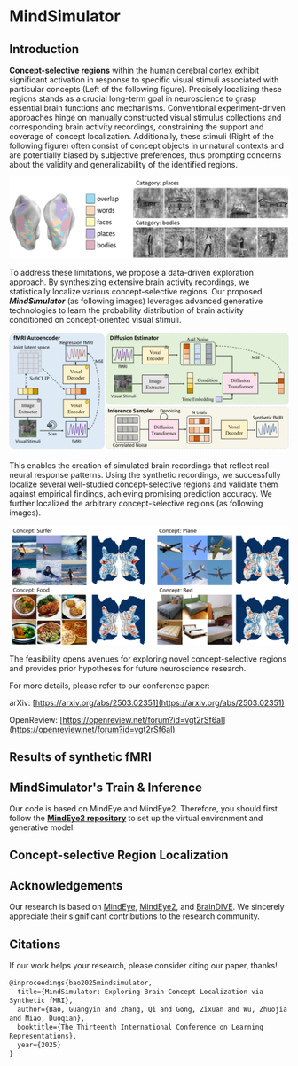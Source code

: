 # MindSimulator

## Introduction

**Concept-selective regions** within the human cerebral cortex exhibit significant activation in response to specific visual stimuli associated with particular concepts (Left of the following figure). Precisely localizing these regions stands as a crucial long-term goal in neuroscience to grasp essential brain functions and mechanisms. Conventional experiment-driven approaches hinge on manually constructed visual stimulus collections and corresponding brain activity recordings, constraining the support and coverage of concept localization. Additionally, these stimuli (Right of the following figure) often consist of concept objects in unnatural contexts and are potentially biased by subjective preferences, thus prompting concerns about the validity and generalizability of the identified regions. 

![Image has missed!](./Figs/Introduction.png)

To address these limitations, we propose a data-driven exploration approach. By synthesizing extensive brain activity recordings, we statistically localize various concept-selective regions. Our proposed **_MindSimulator_** (as following images) leverages advanced generative technologies to learn the probability distribution of brain activity conditioned on concept-oriented visual stimuli. 

![Image has missed!](./Figs/model.png)

This enables the creation of simulated brain recordings that reflect real neural response patterns. Using the synthetic recordings, we successfully localize several well-studied concept-selective regions and validate them against empirical findings, achieving promising prediction accuracy. We further localized the arbitrary concept-selective regions (as following images). 

![Image has missed!](./Figs/Localization.png)

The feasibility opens avenues for exploring novel concept-selective regions and provides prior hypotheses for future neuroscience research.

For more details, please refer to our conference paper:

arXiv: [https://arxiv.org/abs/2503.02351](https://arxiv.org/abs/2503.02351)

OpenReview: [https://openreview.net/forum?id=vgt2rSf6al](https://openreview.net/forum?id=vgt2rSf6al)


## Results of synthetic fMRI



## MindSimulator's Train & Inference

Our code is based on MindEye and MindEye2. Therefore, you should first follow the [**MindEye2 repository**](https://github.com/MedARC-AI/MindEyeV2) to set up the virtual environment and generative model.


## Concept-selective Region Localization



## Acknowledgements

Our research is based on [MindEye](https://papers.nips.cc/paper_files/paper/2023/hash/4ddab70bf41ffe5d423840644d3357f4-Abstract-Conference.html), [MindEye2](https://openreview.net/forum?id=65XKBGH5PO), and [BrainDIVE](https://papers.nips.cc/paper_files/paper/2023/hash/ef0c0a23a1a8219c4fc381614664df3e-Abstract-Conference.html). We sincerely appreciate their significant contributions to the research community.

## Citations

If our work helps your research, please consider citing our paper, thanks!

```
@inproceedings{bao2025mindsimulator,
  title={MindSimulator: Exploring Brain Concept Localization via Synthetic fMRI},
  author={Bao, Guangyin and Zhang, Qi and Gong, Zixuan and Wu, Zhuojia and Miao, Duoqian},
  booktitle={The Thirteenth International Conference on Learning Representations},
  year={2025}
}
```

